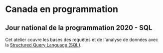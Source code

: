 # Canada en programmation

## Jour national de la programmation 2020 - SQL

Cet atelier couvre les bases des requêtes et de l'analyse de données avec la 
[Structured Query Language (SQL)](https://fr.wikipedia.org/wiki/Structured_Query_Language).
